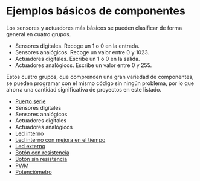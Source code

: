  
 # Ejemplos básicos de componentes

Los sensores y actuadores más básicos se pueden clasificar de forma general en cuatro grupos.

- Sensores digitales. Recoge un 1 o 0 en la entrada.
- Sensores analógicos. Recoge un valor entre 0 y 1023.
- Actuadores digitales. Escribe un 1 o 0 en la salida.
- Actuadores analógicos. Escribe un valor entre 0 y 255.

Estos cuatro grupos, que comprenden una gran variedad de componentes, se pueden programar con el mismo código sin ningún problema, por lo que ahorra una cantidad significativa de proyectos en este listado.

- [Puerto serie](SerialPort)
- Sensores digitales
- Sensores analógicos
- Actuadores digitales
- Actuadores analógicos
- [Led interno](LEDinterno)
- [Led interno con mejora en el tiempo](LEDinternoTiempoMejorado)
- [Led externo](LEDexterno)
- [Botón con resistencia](BotonConResistencia)
- [Botón sin resistencia](BotonSinResistencia)
- [PWM](PWMsalida)
- [Potenciómetro](PotenciómetroPWM)

